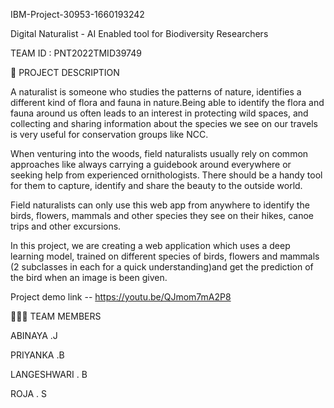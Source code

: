 

IBM-Project-30953-1660193242

 Digital Naturalist - AI Enabled tool for Biodiversity Researchers


TEAM ID : PNT2022TMID39749

📒 PROJECT DESCRIPTION

A naturalist is someone who studies the patterns of nature, identifies a different kind of flora and fauna in nature.Being able to identify the flora and fauna around us often leads to an interest in protecting wild spaces, and collecting and sharing information about the species we see on our travels is very useful for conservation groups like NCC.

When venturing into the woods, field naturalists usually rely on common approaches like always carrying a guidebook around everywhere or seeking help from experienced ornithologists. There should be a handy tool for them to capture, identify and share the beauty to the outside world.

Field naturalists can only use this web app from anywhere to identify the birds, flowers, mammals and other species they see on their hikes, canoe trips and other excursions.

In this project, we are creating a web application which uses a deep learning model, trained on different species of birds, flowers and mammals (2 subclasses in each for a quick understanding)and get the prediction of the bird when an image is been given. 

Project demo link -- https://youtu.be/QJmom7mA2P8

🧑🏻‍🦰 TEAM MEMBERS

 ABINAYA .J 

 PRIYANKA .B

 LANGESHWARI . B 

 ROJA . S 


